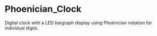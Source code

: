 # Phoenician_Clock
Digital clock with a LED bargraph display using Phoenician notation for individual digits.
